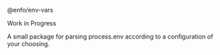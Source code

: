 @enfo/env-vars

Work in Progress

A small package for parsing process.env according to a configuration of your choosing.

